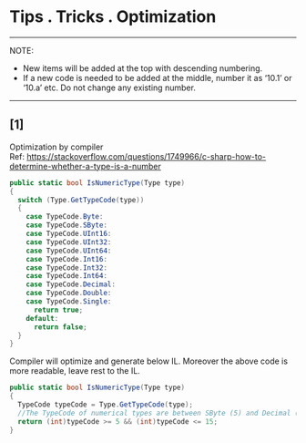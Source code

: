 # Tips . Tricks . Optimization

---
NOTE:
- New items will be added at the top with descending numbering. 
- If a new code is needed to be added at the middle, number it as ‘10.1’ or ‘10.a’ etc. Do not change any existing number.
---

## [1]
Optimization by compiler <br/>
Ref: https://stackoverflow.com/questions/1749966/c-sharp-how-to-determine-whether-a-type-is-a-number
````c#
public static bool IsNumericType(Type type)
{
  switch (Type.GetTypeCode(type))
  {
    case TypeCode.Byte:
    case TypeCode.SByte:
    case TypeCode.UInt16:
    case TypeCode.UInt32:
    case TypeCode.UInt64:
    case TypeCode.Int16:
    case TypeCode.Int32:
    case TypeCode.Int64:
    case TypeCode.Decimal:
    case TypeCode.Double:
    case TypeCode.Single:
      return true;
    default:
      return false;
  }
}
````
Compiler will optimize and generate below IL. Moreover the above code is more readable, leave rest to the IL.
````c#
public static bool IsNumericType(Type type)
{
  TypeCode typeCode = Type.GetTypeCode(type);
  //The TypeCode of numerical types are between SByte (5) and Decimal (15).
  return (int)typeCode >= 5 && (int)typeCode <= 15;
}
````
